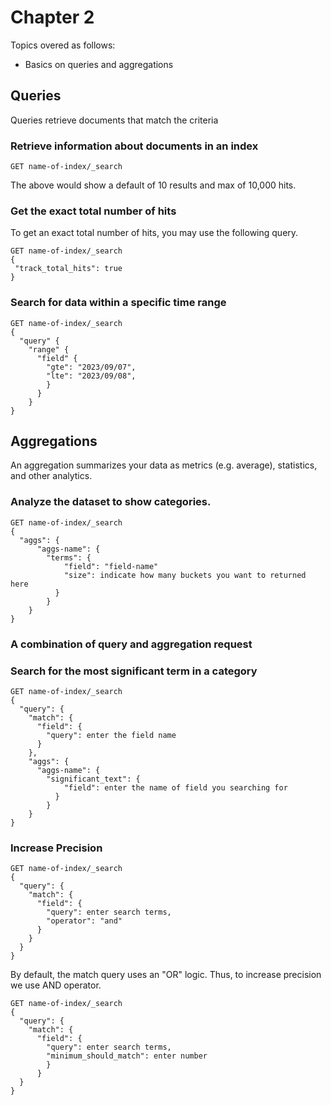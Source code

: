 # Chapter 2
Topics overed as follows:
-  Basics on queries and aggregations

## Queries 
Queries retrieve documents that match the criteria

### Retrieve information about documents in an index
```
GET name-of-index/_search
```
The above would show a default of 10 results and max of 10,000 hits. 

### Get the exact total number of hits 
To get an exact total number of hits, you may use the following query. 
```
GET name-of-index/_search
{
 "track_total_hits": true
}
```

### Search for data within a specific time range
```
GET name-of-index/_search
{
  "query" {
    "range" {
      "field" {
        "gte": "2023/09/07",
        "lte": "2023/09/08",
        }
      }
    }
}
```

## Aggregations
An aggregation summarizes your data as metrics (e.g. average), statistics, and other analytics. 

### Analyze the dataset to show categories.
```
GET name-of-index/_search
{
  "aggs": {
      "aggs-name": {
        "terms": {
            "field": "field-name"
            "size": indicate how many buckets you want to returned here
          }
        }
    }
}
```

### A combination of query and aggregation request
### Search for the most significant term in a category
```
GET name-of-index/_search
{
  "query": {
    "match": {
      "field": {
        "query": enter the field name
      }
    },
    "aggs": {
      "aggs-name": {
        "significant_text": {
            "field": enter the name of field you searching for
          }
        }
    }
}
```

### Increase Precision   
```
GET name-of-index/_search
{
  "query": {
    "match": {
      "field": {
        "query": enter search terms,
        "operator": "and"
      }
    }
  }
}
```
By default, the match query uses an "OR" logic. Thus, to increase precision we use AND operator.        
```
GET name-of-index/_search
{
  "query": {
    "match": {
      "field": {
        "query": enter search terms,
        "minimum_should_match": enter number
        }
      }
  }
}
